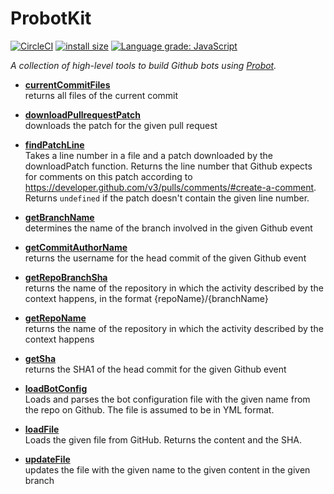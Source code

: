 # ProbotKit

[![CircleCI](https://circleci.com/gh/kevgo/probot-kit.svg?style=shield)](https://circleci.com/gh/kevgo/probot-kit)
[![install size](https://packagephobia.now.sh/badge?p=probot-kit)](https://packagephobia.now.sh/result?p=probot-kit)
[![Language grade: JavaScript](https://img.shields.io/lgtm/grade/javascript/g/kevgo/probot-kit.svg)](https://lgtm.com/projects/g/kevgo/probot-kit/context:javascript)

_A collection of high-level tools to build Github bots using
[Probot](https://probot.github.io)._

<a textrun="all-exported">

* **[currentCommitFiles](src/current-commit-files.ts)** <br>
  returns all files of the current commit

- **[downloadPullrequestPatch](src/download-pullrequest-patch.ts)** <br>
  downloads the patch for the given pull request

- **[findPatchLine](src/find-patch-line.ts)** <br> Takes a line number in a file
  and a patch downloaded by the downloadPatch function. Returns the line number
  that Github expects for comments on this patch according to
  https://developer.github.com/v3/pulls/comments/#create-a-comment. Returns
  `undefined` if the patch doesn't contain the given line number.

* **[getBranchName](src/get-branch-name.ts)** <br> determines the name of the
  branch involved in the given Github event

* **[getCommitAuthorName](src/get-commit-author-name.ts)** <br> returns the
  username for the head commit of the given Github event

* **[getRepoBranchSha](src/get-repo-branch-sha.ts)** <br> returns the name of
  the repository in which the activity described by the context happens, in the
  format {repoName}/{branchName}

* **[getRepoName](src/get-repo-name.ts)** <br> returns the name of the
  repository in which the activity described by the context happens

* **[getSha](src/get-sha.ts)** <br> returns the SHA1 of the head commit for the
  given Github event

* **[loadBotConfig](src/load-bot-config.ts)** <br> Loads and parses the bot
  configuration file with the given name from the repo on Github. The file is
  assumed to be in YML format.

* **[loadFile](src/load-file.ts)** <br> Loads the given file from GitHub.
  Returns the content and the SHA.

* **[updateFile](src/update-file.ts)** <br> updates the file with the given name
  to the given content in the given branch

</a>
